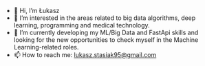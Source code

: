 - 👋 Hi, I’m Łukasz
- 👀 I’m interested in the areas related to big data algorithms, deep learning, programming and medical technology.
- 🌱 I’m currently developing my ML/Big Data and FastApi skills and looking for the new opportunities to check myself in the Machine Learning-related roles. 
- 📫 How to reach me: lukasz.stasiak95@gmail.com

<!---
lstasiak/lstasiak is a ✨ special ✨ repository because its `README.md` (this file) appears on your GitHub profile.
You can click the Preview link to take a look at your changes.
--->
